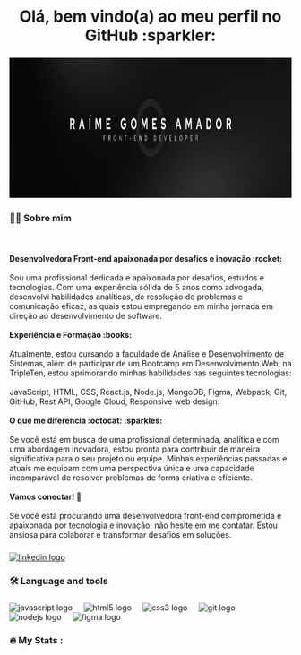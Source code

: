 <h1 align="center">Olá, bem vindo(a) ao meu perfil no GitHub :sparkler:</h1>

###

<div align="center">
  <img height="250"; style="width: 100%;" src="./bio.png"  />
</div>

###

<h3 align="left">👩‍💻  Sobre mim</h3>

###

<br clear="both">

<p align="left"> <strong>Desenvolvedora Front-end apaixonada por desafios e inovação :rocket:</strong> <br><br>Sou uma profissional dedicada e apaixonada por desafios, estudos e tecnologias. Com uma experiência sólida de 5 anos como advogada, desenvolvi habilidades analíticas, de resolução de problemas e comunicação eficaz, as quais estou empregando em minha jornada em direção ao desenvolvimento de software. <br><br><strong>Experiência e Formação :books:</strong> <br><br>Atualmente, estou cursando a faculdade de Análise e Desenvolvimento de Sistemas, além de participar de um Bootcamp em Desenvolvimento Web, na TripleTen, estou aprimorando minhas habilidades nas seguintes tecnologias:<br><br>JavaScript, HTML, CSS, React.js, Node.js, MongoDB, Figma, Webpack, Git, GitHub, Rest API, Google Cloud, Responsive web design.<br><br><strong>O que me diferencia :octocat: :sparkles:</strong><br><br>Se você está em busca de uma profissional determinada, analítica e com uma abordagem inovadora, estou pronta para contribuir de maneira significativa para o seu projeto ou equipe. Minhas experiências passadas e atuais me equipam com uma perspectiva única e uma capacidade incomparável de resolver problemas de forma criativa e eficiente.<br><br><strong>Vamos conectar! 💬</strong> <br><br>Se você está procurando uma desenvolvedora front-end comprometida e apaixonada por tecnologia e inovação, não hesite em me contatar. Estou ansiosa para colaborar e transformar desafios em soluções.</p>

###

<div>
  <a href="https://www.linkedin.com/in/raimeamador/" target="_blank">
    <img src="https://img.shields.io/static/v1?message=LinkedIn&logo=linkedin&label=&color=0077B5&logoColor=white&labelColor=&style=for-the-badge" height="25" alt="linkedin logo"  />
  </a>
</div>

###

<h3 align="left">🛠 Language and tools</h3>

###

<div align="left">
  <img src="https://cdn.jsdelivr.net/gh/devicons/devicon/icons/javascript/javascript-original.svg" height="40" alt="javascript logo"  />
  <img width="12" />
  <img src="https://cdn.jsdelivr.net/gh/devicons/devicon/icons/html5/html5-original.svg" height="40" alt="html5 logo"  />
  <img width="12" />
  <img src="https://cdn.jsdelivr.net/gh/devicons/devicon/icons/css3/css3-original.svg" height="40" alt="css3 logo"  />
  <img width="12" />
  <img src="https://cdn.jsdelivr.net/gh/devicons/devicon/icons/git/git-original.svg" height="40" alt="git logo"  />
  <img width="12" />
  <img src="https://cdn.jsdelivr.net/gh/devicons/devicon/icons/nodejs/nodejs-original.svg" height="40" alt="nodejs logo"  />
  <img width="12" />
  <img src="https://cdn.jsdelivr.net/gh/devicons/devicon/icons/figma/figma-original.svg" height="40" alt="figma logo"  />
</div>

###

<h3 align="left">🔥   My Stats :</h3>

###